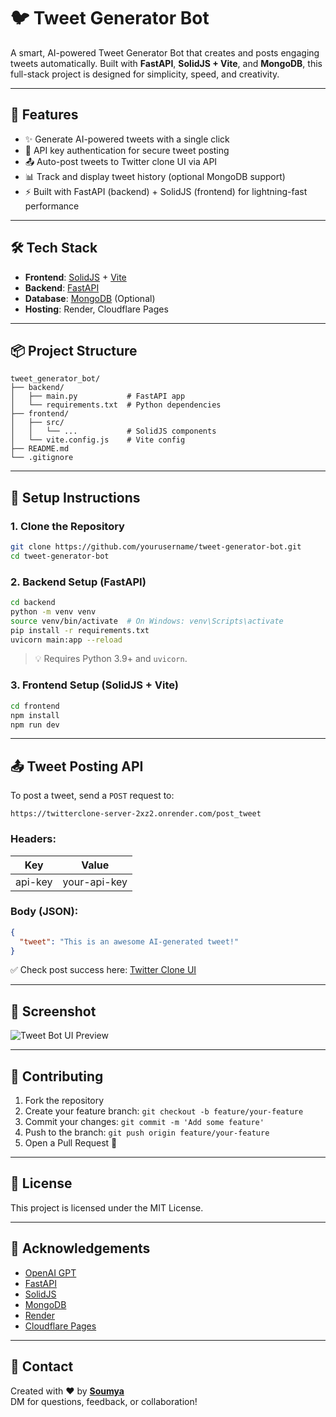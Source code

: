 # 🐦 Tweet Generator Bot

A smart, AI-powered Tweet Generator Bot that creates and posts engaging tweets automatically. Built with **FastAPI**, **SolidJS + Vite**, and **MongoDB**, this full-stack project is designed for simplicity, speed, and creativity.

---

## 🚀 Features

- ✨ Generate AI-powered tweets with a single click  
- 🔐 API key authentication for secure tweet posting  
- 📤 Auto-post tweets to Twitter clone UI via API  
- 📊 Track and display tweet history (optional MongoDB support)  
- ⚡️ Built with FastAPI (backend) + SolidJS (frontend) for lightning-fast performance  

---

## 🛠 Tech Stack

- **Frontend**: [SolidJS](https://www.solidjs.com/) + [Vite](https://vitejs.dev/)  
- **Backend**: [FastAPI](https://fastapi.tiangolo.com/)  
- **Database**: [MongoDB](https://www.mongodb.com/) (Optional)  
- **Hosting**: Render, Cloudflare Pages  

---

## 📦 Project Structure

```
tweet_generator_bot/
├── backend/
│   ├── main.py           # FastAPI app
│   └── requirements.txt  # Python dependencies
├── frontend/
│   ├── src/
│   │   └── ...           # SolidJS components
│   └── vite.config.js    # Vite config
├── README.md
└── .gitignore
```

---

## 🔧 Setup Instructions

### 1. Clone the Repository

```bash
git clone https://github.com/yourusername/tweet-generator-bot.git
cd tweet-generator-bot
```

### 2. Backend Setup (FastAPI)

```bash
cd backend
python -m venv venv
source venv/bin/activate  # On Windows: venv\Scripts\activate
pip install -r requirements.txt
uvicorn main:app --reload
```

> 💡 Requires Python 3.9+ and `uvicorn`.

### 3. Frontend Setup (SolidJS + Vite)

```bash
cd frontend
npm install
npm run dev
```

---

## 📤 Tweet Posting API

To post a tweet, send a `POST` request to:

```
https://twitterclone-server-2xz2.onrender.com/post_tweet
```

### Headers:

| Key     | Value         |
|---------|---------------|
| api-key | your-api-key  |

### Body (JSON):

```json
{
  "tweet": "This is an awesome AI-generated tweet!"
}
```

✅ Check post success here: [Twitter Clone UI](https://twitter-clone-ui.pages.dev/)

---

## 📸 Screenshot

![Tweet Bot UI Preview](https://via.placeholder.com/800x400.png?text=Tweet+Bot+UI+Preview)

---

## 🤝 Contributing

1. Fork the repository  
2. Create your feature branch: `git checkout -b feature/your-feature`  
3. Commit your changes: `git commit -m 'Add some feature'`  
4. Push to the branch: `git push origin feature/your-feature`  
5. Open a Pull Request 🚀  

---

## 📄 License

This project is licensed under the MIT License.

---

## 🙌 Acknowledgements

- [OpenAI GPT](https://openai.com/)
- [FastAPI](https://fastapi.tiangolo.com/)
- [SolidJS](https://www.solidjs.com/)
- [MongoDB](https://www.mongodb.com/)
- [Render](https://render.com/)
- [Cloudflare Pages](https://pages.cloudflare.com/)

---

## 💬 Contact

Created with ❤️ by **[Soumya](https://github.com/yourusername)**  
DM for questions, feedback, or collaboration!
